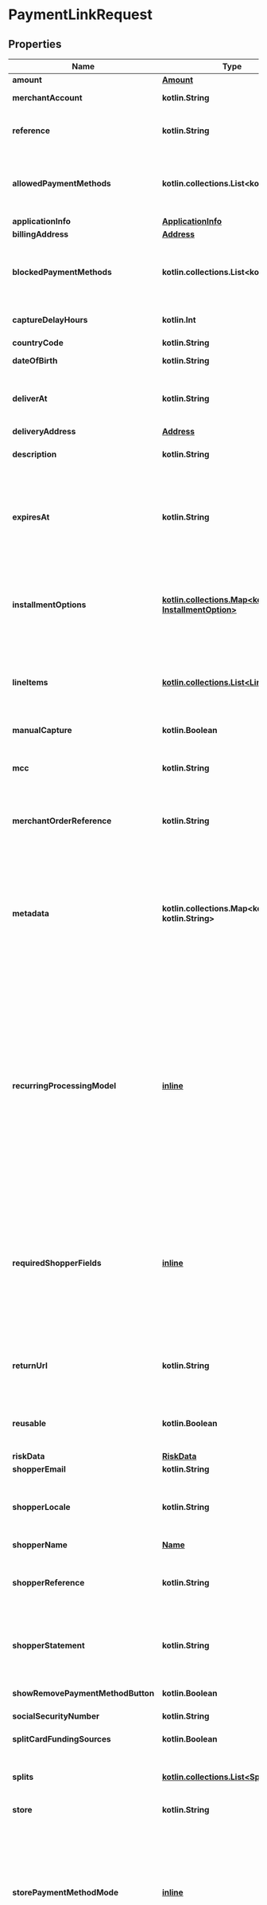 
# PaymentLinkRequest

## Properties
Name | Type | Description | Notes
------------ | ------------- | ------------- | -------------
**amount** | [**Amount**](Amount.md) |  | 
**merchantAccount** | **kotlin.String** | The merchant account identifier for which the payment link is created. | 
**reference** | **kotlin.String** | A reference that is used to uniquely identify the payment in future communications about the payment status. | 
**allowedPaymentMethods** | **kotlin.collections.List&lt;kotlin.String&gt;** | List of payment methods to be presented to the shopper. To refer to payment methods, use their [payment method type](https://docs.adyen.com/payment-methods/payment-method-types).  Example: &#x60;\&quot;allowedPaymentMethods\&quot;:[\&quot;ideal\&quot;,\&quot;giropay\&quot;]&#x60; |  [optional]
**applicationInfo** | [**ApplicationInfo**](ApplicationInfo.md) |  |  [optional]
**billingAddress** | [**Address**](Address.md) |  |  [optional]
**blockedPaymentMethods** | **kotlin.collections.List&lt;kotlin.String&gt;** | List of payment methods to be hidden from the shopper. To refer to payment methods, use their [payment method type](https://docs.adyen.com/payment-methods/payment-method-types).  Example: &#x60;\&quot;blockedPaymentMethods\&quot;:[\&quot;ideal\&quot;,\&quot;giropay\&quot;]&#x60; |  [optional]
**captureDelayHours** | **kotlin.Int** | The delay between the authorisation and scheduled auto-capture, specified in hours. |  [optional]
**countryCode** | **kotlin.String** | The shopper&#39;s two-letter country code. |  [optional]
**dateOfBirth** | **kotlin.String** | The shopper&#39;s date of birth.  Format [ISO-8601](https://www.w3.org/TR/NOTE-datetime): YYYY-MM-DD |  [optional]
**deliverAt** | **kotlin.String** | The date and time when the purchased goods should be delivered.  [ISO 8601](https://www.w3.org/TR/NOTE-datetime) format: YYYY-MM-DDThh:mm:ss+TZD, for example, **2020-12-18T10:15:30+01:00**. |  [optional]
**deliveryAddress** | [**Address**](Address.md) |  |  [optional]
**description** | **kotlin.String** | A short description visible on the payment page. Maximum length: 280 characters. |  [optional]
**expiresAt** | **kotlin.String** | The date when the payment link expires.  [ISO 8601](https://www.w3.org/TR/NOTE-datetime) format with time zone offset: YYYY-MM-DDThh:mm:ss+TZD, for example, **2020-12-18T10:15:30+01:00**.  The maximum expiry date is 70 days after the payment link is created.  If not provided, the payment link expires 24 hours after it was created. |  [optional]
**installmentOptions** | [**kotlin.collections.Map&lt;kotlin.String, InstallmentOption&gt;**](InstallmentOption.md) | A set of key-value pairs that specifies the installment options available per payment method. The key must be a payment method name in lowercase. For example, **card** to specify installment options for all cards, or **visa** or **mc**. The value must be an object containing the installment options. |  [optional]
**lineItems** | [**kotlin.collections.List&lt;LineItem&gt;**](LineItem.md) | Price and product information about the purchased items, to be included on the invoice sent to the shopper. This parameter is required for open invoice (_buy now, pay later_) payment methods such Afterpay, Clearpay, Klarna, RatePay, and Zip. |  [optional]
**manualCapture** | **kotlin.Boolean** | Indicates if the payment must be [captured manually](https://docs.adyen.com/online-payments/capture). |  [optional]
**mcc** | **kotlin.String** | The [merchant category code](https://en.wikipedia.org/wiki/Merchant_category_code) (MCC) is a four-digit number, which relates to a particular market segment. This code reflects the predominant activity that is conducted by the merchant. |  [optional]
**merchantOrderReference** | **kotlin.String** | This reference allows linking multiple transactions to each other for reporting purposes (for example, order auth-rate). The reference should be unique per billing cycle. |  [optional]
**metadata** | **kotlin.collections.Map&lt;kotlin.String, kotlin.String&gt;** | Metadata consists of entries, each of which includes a key and a value. Limitations: * Maximum 20 key-value pairs per request. Otherwise, error \&quot;177\&quot; occurs: \&quot;Metadata size exceeds limit\&quot; * Maximum 20 characters per key. Otherwise, error \&quot;178\&quot; occurs: \&quot;Metadata key size exceeds limit\&quot; * A key cannot have the name &#x60;checkout.linkId&#x60;. Any value that you provide with this key is going to be replaced by the real payment link ID. |  [optional]
**recurringProcessingModel** | [**inline**](#RecurringProcessingModel) | Defines a recurring payment type. Required when &#x60;storePaymentMethodMode&#x60; is set to **askForConsent** or **enabled**. Possible values: * **Subscription** – A transaction for a fixed or variable amount, which follows a fixed schedule. * **CardOnFile** – With a card-on-file (CoF) transaction, card details are stored to enable one-click or omnichannel journeys, or simply to streamline the checkout process. Any subscription not following a fixed schedule is also considered a card-on-file transaction. * **UnscheduledCardOnFile** – An unscheduled card-on-file (UCoF) transaction is a transaction that occurs on a non-fixed schedule and/or has variable amounts. For example, automatic top-ups when a cardholder&#39;s balance drops below a certain amount.  |  [optional]
**requiredShopperFields** | [**inline**](#kotlin.collections.List&lt;RequiredShopperFields&gt;) | List of fields that the shopper has to provide on the payment page before completing the payment. For more information, refer to [Provide shopper information](https://docs.adyen.com/unified-commerce/pay-by-link/payment-links/api#shopper-information).  Possible values: * **billingAddress** – The address where to send the invoice. * **deliveryAddress** – The address where the purchased goods should be delivered. * **shopperEmail** – The shopper&#39;s email address. * **shopperName** – The shopper&#39;s full name. * **telephoneNumber** – The shopper&#39;s phone number.  |  [optional]
**returnUrl** | **kotlin.String** | Website URL used for redirection after payment is completed. If provided, a **Continue** button will be shown on the payment page. If shoppers select the button, they are redirected to the specified URL. |  [optional]
**reusable** | **kotlin.Boolean** | Indicates whether the payment link can be reused for multiple payments. If not provided, this defaults to **false** which means the link can be used for one successful payment only. |  [optional]
**riskData** | [**RiskData**](RiskData.md) |  |  [optional]
**shopperEmail** | **kotlin.String** | The shopper&#39;s email address. |  [optional]
**shopperLocale** | **kotlin.String** | The language to be used in the payment page, specified by a combination of a language and country code. For example, &#x60;en-US&#x60;.  For a list of shopper locales that Pay by Link supports, refer to [Language and localization](https://docs.adyen.com/unified-commerce/pay-by-link/payment-links/api#language). |  [optional]
**shopperName** | [**Name**](Name.md) |  |  [optional]
**shopperReference** | **kotlin.String** | Your reference to uniquely identify this shopper, for example user ID or account ID. Minimum length: 3 characters. &gt; Your reference must not include personally identifiable information (PII), for example name or email address. |  [optional]
**shopperStatement** | **kotlin.String** | The text to be shown on the shopper&#39;s bank statement.  We recommend sending a maximum of 22 characters, otherwise banks might truncate the string.  Allowed characters: **a-z**, **A-Z**, **0-9**, spaces, and special characters **. , &#39; _ - ? + * /_**. |  [optional]
**showRemovePaymentMethodButton** | **kotlin.Boolean** | Set to **false** to hide the button that lets the shopper remove a stored payment method. |  [optional]
**socialSecurityNumber** | **kotlin.String** | The shopper&#39;s social security number. |  [optional]
**splitCardFundingSources** | **kotlin.Boolean** | Boolean value indicating whether the card payment method should be split into separate debit and credit options. |  [optional]
**splits** | [**kotlin.collections.List&lt;Split&gt;**](Split.md) | An array of objects specifying how to split a payment when using [Adyen for Platforms](https://docs.adyen.com/marketplaces-and-platforms/processing-payments#providing-split-information), [Classic Platforms integration](https://docs.adyen.com/marketplaces-and-platforms/classic/processing-payments#providing-split-information), or [Issuing](https://docs.adyen.com/issuing/manage-funds#split). |  [optional]
**store** | **kotlin.String** | The physical store, for which this payment is processed. |  [optional]
**storePaymentMethodMode** | [**inline**](#StorePaymentMethodMode) | Indicates if the details of the payment method will be stored for the shopper. Possible values: * **disabled** – No details will be stored (default). * **askForConsent** – If the &#x60;shopperReference&#x60; is provided, the UI lets the shopper choose if they want their payment details to be stored. * **enabled** – If the &#x60;shopperReference&#x60; is provided, the details will be stored without asking the shopper for consent.   When set to **askForConsent** or **enabled**, you must also include the &#x60;recurringProcessingModel&#x60; parameter. |  [optional]
**telephoneNumber** | **kotlin.String** | The shopper&#39;s telephone number. |  [optional]
**themeId** | **kotlin.String** | A [theme](https://docs.adyen.com/unified-commerce/pay-by-link/payment-links/api#themes) to customize the appearance of the payment page. If not specified, the payment page is rendered according to the theme set as default in your Customer Area. |  [optional]


<a name="RecurringProcessingModel"></a>
## Enum: recurringProcessingModel
Name | Value
---- | -----
recurringProcessingModel | CardOnFile, Subscription, UnscheduledCardOnFile


<a name="kotlin.collections.List<RequiredShopperFields>"></a>
## Enum: requiredShopperFields
Name | Value
---- | -----
requiredShopperFields | billingAddress, deliveryAddress, shopperEmail, shopperName, telephoneNumber


<a name="StorePaymentMethodMode"></a>
## Enum: storePaymentMethodMode
Name | Value
---- | -----
storePaymentMethodMode | askForConsent, disabled, enabled




